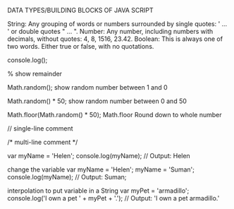 DATA TYPES/BUILDING BLOCKS OF JAVA SCRIPT

String: Any grouping of words or numbers surrounded by single quotes: ' ... ' or double quotes " ... ".
Number: Any number, including numbers with decimals, without quotes: 4, 8, 1516, 23.42.
Boolean: This is always one of two words. Either true or false, with no quotations.

console.log();


% show remainder


Math.random(); show random number between 1 and 0

Math.random() * 50; show random number between 0 and 50

Math.floor(Math.random() * 50); Math.floor Round down to whole number

// single-line comment

/*
multi-line comment
*/

var myName = 'Helen';
console.log(myName);
// Output: Helen

change the variable
var myName = 'Helen';
myName = 'Suman';
console.log(myName);
// Output: Suman;

interpolation to put variable in a String
var myPet = 'armadillo';
console.log('I own a pet ' + myPet + '.');
// Output: 'I own a pet armadillo.'
